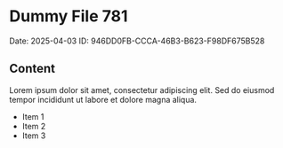 # Dummy File 781

Date: 2025-04-03
ID: 946DD0FB-CCCA-46B3-B623-F98DF675B528

## Content

Lorem ipsum dolor sit amet, consectetur adipiscing elit.
Sed do eiusmod tempor incididunt ut labore et dolore magna aliqua.

* Item 1
* Item 2
* Item 3
